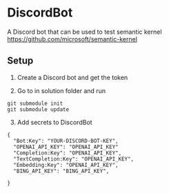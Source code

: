 # DiscordBot

A Discord bot that can be used to test semantic kernel https://github.com/microsoft/semantic-kernel

## Setup

1. Create a Discord bot and get the token

2. Go to in solution folder and run
``` 
git submodule init
git submodule update
```

3. Add secrets to DiscordBot 

```
{
  "Bot:Key": "YOUR-DISCORD-BOT-KEY",
  "OPENAI_API_KEY": "OPENAI_API_KEY"
  "Completion:Key": "OPENAI_API_KEY",
  "TextCompletion:Key": "OPENAI_API_KEY",
  "Embedding:Key": "OPENAI_API_KEY",
  "BING_API_KEY": "BING_API_KEY",
  
}
```



